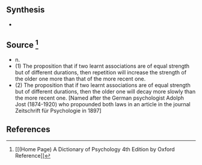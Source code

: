 ## Synthesis
- 
## Source [^1]
- n. 
- (1) The proposition that if two learnt associations are of equal strength but of different durations, then repetition will increase the strength of the older one more than that of the more recent one. 
- (2) The proposition that if two learnt associations are of equal strength but of different durations, then the older one will decay more slowly than the more recent one. \[Named after the German psychologist Adolph Jost (1874-1920) who propounded both laws in an article in the journal Zeitschrift für Psychologie in 1897]
## References

[^1]: [[(Home Page) A Dictionary of Psychology 4th Edition by Oxford Reference]]